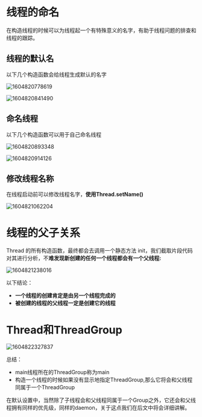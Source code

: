 # 线程的命名

在构造线程的时候可以为线程起一个有特殊意义的名字，有助于线程问题的排查和线程的跟踪。

## 线程的默认名

以下几个构造函数会给线程生成默认的名字

![1604820778619](E:\soft\Typora\img\1604820778619.png)

![1604820841490](E:\soft\Typora\img\1604820841490.png)

## 命名线程

以下几个构造函数可以用于自己命名线程

![1604820893348](E:\soft\Typora\img\1604820893348.png)

![1604820914126](E:\soft\Typora\img\1604820914126.png)

## 修改线程名称

在线程启动前可以修改线程名字，**使用Thread.setName()**

![1604821062204](E:\soft\Typora\img\1604821062204.png)

# 线程的父子关系

Thread 的所有构造函数，最终都会去调用一个静态方法 init，我们截取片段代码对其进行分析，不**难发现新创建的任何一个线程都会有一个父线程:**

![1604821238016](E:\soft\Typora\img\1604821238016.png)

以下结论：

- **一个线程的创建肯定是由另一个线程完成的**
- **被创建的线程的父线程一定是创建它的线程**

# Thread和ThreadGroup

![1604822327837](E:\soft\Typora\img\1604822327837.png)

总结：

- main线程所在的ThreadGroup称为main
- 构造一个线程的时候如果没有显示地指定ThreadGroup,那么它将会和父线程同属于一个ThreadGroup

在默认设置中，当然除了子线程会和父线程同属于一个Group之外，它还会和父线程拥有同样的优先级，同样的daemon，关于这点我们在后文中将会详细讲解。

 